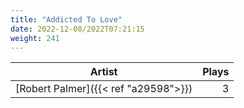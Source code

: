 ```yaml
---
title: "Addicted To Love"
date: 2022-12-08/2022T07:21:15
weight: 241
---
```




 Artist | Plays 
----- | -----:
[Robert Palmer]({{< ref "a29598">}}) | 3
